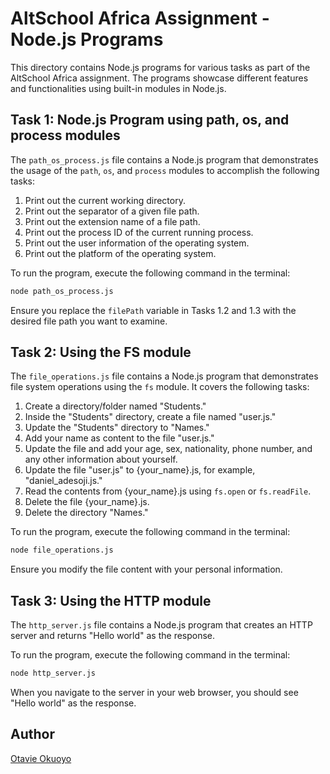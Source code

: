# AltSchool Africa Assignment - Node.js Programs

This directory contains Node.js programs for various tasks as part of the AltSchool Africa assignment. The programs showcase different features and functionalities using built-in modules in Node.js.

## Task 1: Node.js Program using path, os, and process modules

The `path_os_process.js` file contains a Node.js program that demonstrates the usage of the `path`, `os`, and `process` modules to accomplish the following tasks:

1. Print out the current working directory.
2. Print out the separator of a given file path.
3. Print out the extension name of a file path.
4. Print out the process ID of the current running process.
5. Print out the user information of the operating system.
6. Print out the platform of the operating system.

To run the program, execute the following command in the terminal:

```bash
node path_os_process.js
```

Ensure you replace the `filePath` variable in Tasks 1.2 and 1.3 with the desired file path you want to examine.

## Task 2: Using the FS module

The `file_operations.js` file contains a Node.js program that demonstrates file system operations using the `fs` module. It covers the following tasks:

1. Create a directory/folder named "Students."
2. Inside the "Students" directory, create a file named "user.js."
3. Update the "Students" directory to "Names."
4. Add your name as content to the file "user.js."
5. Update the file and add your age, sex, nationality, phone number, and any other information about yourself.
6. Update the file "user.js" to {your_name}.js, for example, "daniel_adesoji.js."
7. Read the contents from {your_name}.js using `fs.open` or `fs.readFile`.
8. Delete the file {your_name}.js.
9. Delete the directory "Names."

To run the program, execute the following command in the terminal:

```bash
node file_operations.js
```

Ensure you modify the file content with your personal information.

## Task 3: Using the HTTP module

The `http_server.js` file contains a Node.js program that creates an HTTP server and returns "Hello world" as the response.

To run the program, execute the following command in the terminal:

```bash
node http_server.js
```

When you navigate to the server in your web browser, you should see "Hello world" as the response.

## Author
[Otavie Okuoyo](https://github.com/Otavie)